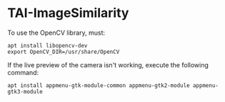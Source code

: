 # TAI-ImageSimilarity

To use the OpenCV library, must:

```
apt install libopencv-dev
export OpenCV_DIR=/usr/share/OpenCV
```

If the live preview of the camera isn't working, execute the following command:

```
apt install appmenu-gtk-module-common appmenu-gtk2-module appmenu-gtk3-module
```